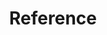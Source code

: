 ---
title: Reference
description: Redis Community Edition and Redis Stack reference documentation
linkTitle: Reference
---